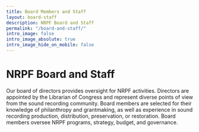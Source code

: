 ```yaml
---
title: Board Members and Staff
layout: board-staff
description: NRPF Board and Staff
permalink: "/board-and-staff/"
intro_image: false
intro_image_absolute: true
intro_image_hide_on_mobile: false
---
```


# NRPF Board and Staff

Our board of directors provides oversight for NRPF activities.
Directors are appointed by the Librarian of Congress and represent diverse points of view from the sound recording community.
Board members are selected for their
knowledge of philanthropy and grantmaking, as well
as experience in sound recording production,
distribution, preservation, or restoration.
Board members oversee NRPF programs, strategy, budget, and governance.
